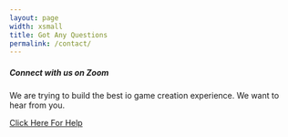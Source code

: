 ```yaml
---
layout: page
width: xsmall
title: Got Any Questions
permalink: /contact/
---
```


##### Connect with us on Zoom

We are trying to build the best io game creation experience. We want to hear from you.

<a class="uk-button uk-button-primary uk-align-center" style="max-width:300px;" href="https://www.codecontest.org/help/gwa/">Click Here For Help</a>
